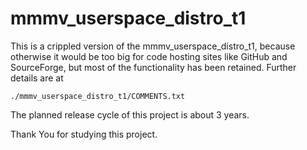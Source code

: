 # mmmv_userspace_distro_t1

This is a crippled version of the mmmv_userspace_distro_t1, because otherwise 
it would be too big for code hosting sites like GitHub and SourceForge, but 
most of the functionality has been retained. Further details are at

    ./mmmv_userspace_distro_t1/COMMENTS.txt

The planned release cycle of this project is about 3 years.

Thank You for studying this project.

